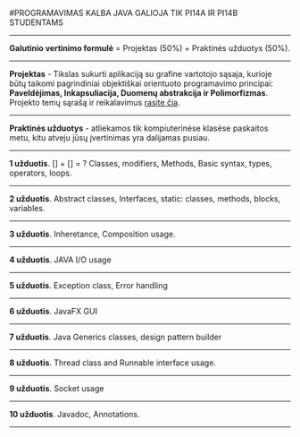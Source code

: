 #PROGRAMAVIMAS KALBA JAVA GALIOJA TIK PI14A IR PI14B STUDENTAMS
___
**Galutinio vertinimo formulė** = Projektas (50%) + Praktinės užduotys (50%).
___
**Projektas** - Tikslas sukurti aplikaciją su grafine vartotojo sąsaja, kurioje būtų taikomi pagrindiniai objektiškai orientuoto programavimo principai: 
**Paveldėjimas, Inkapsuliacija, Duomenų abstrakcija ir Polimorfizmas**. Projekto temų sąrašą ir reikalavimus <a href="https://github.com/eif-courses/Java/tree/master/U%C5%BDDUOTYS">rasite čia</a>.
___
**Praktinės užduotys** - atliekamos tik kompiuterinėse klasėse paskaitos metu, kitu atveju jūsų įvertinimas yra dalijamas pusiau.
___
**1 užduotis**. [] + [] = ? Classes, modifiers, Methods, Basic syntax, types, operators, loops.
___
**2 užduotis**. Abstract classes, Interfaces, static: classes, methods, blocks, variables.
___
**3 užduotis**. Inheretance, Composition usage.
___
**4 užduotis**. JAVA I/O usage
___
**5 užduotis**. Exception class, Error handling
___
**6 užduotis**. JavaFX GUI
___
**7 užduotis**. Java Generics classes, design pattern builder
___
**8 užduotis**. Thread class and Runnable interface usage.
___
**9 užduotis**. Socket usage 
___
**10 užduotis**. Javadoc, Annotations.
___
